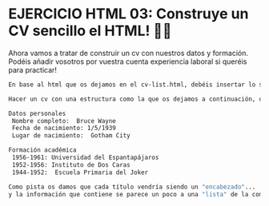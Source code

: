 # EJERCICIO HTML 03: Construye un CV sencillo el HTML! 👨🏽

Ahora vamos a tratar de construir un cv con nuestros datos y formación. Podéis añadir vosotros por vuestra cuenta experiencia laboral si queréis para practicar!

```bash
En base al html que os dejamos en el cv-list.html, debéis insertar lo siguiente:

Hacer un cv con una estructura como la que os dejamos a continuación, que serían los datos necesarios para montar el cv de Bruce Wayne:

Datos personales
 Nombre completo:  Bruce Wayne
 Fecha de nacimiento: 1/5/1939
 Lugar de nacimiento:  Gotham City

Formación académica
 1956-1961: Universidad del Espantapájaros
 1952-1956: Instituto de Dos Caras
 1944-1952:  Escuela Primaria del Joker

Como pista os damos que cada título vendría siendo un "encabezado"... 
y la información que contiene se parece un poco a una "lista" de la compra...
```